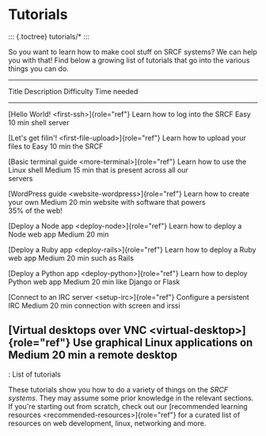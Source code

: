 Tutorials
=========

::: {.toctree}
tutorials/\*
:::

So you want to learn how to make cool stuff on SRCF systems? We can help
you with that! Find below a growing list of tutorials that go into the
various things you can do.

  -----------------------------------------------------------------------------------------------------------------------
  Title                                                         Description                         Difficulty   Time
                                                                                                                 needed
  ------------------------------------------------------------- ----------------------------------- ------------ --------
  [Hello World! \<first-ssh\>]{role="ref"}                      Learn how to log into the SRCF      Easy         10 min
                                                                shell server                                     

  [Let\'s get filin\'! \<first-file-upload\>]{role="ref"}       Learn how to upload your files to   Easy         10 min
                                                                the SRCF                                         

  [Basic terminal guide \<more-terminal\>]{role="ref"}          Learn how to use the Linux shell    Medium       15 min
                                                                that is present across all our                   
                                                                servers                                          

  [WordPress guide \<website-wordpress\>]{role="ref"}           Learn how to create your own        Medium       20 min
                                                                website with software that powers                
                                                                35% of the web!                                  

  [Deploy a Node app \<deploy-node\>]{role="ref"}               Learn how to deploy a Node web app  Medium       20 min

  [Deploy a Ruby app \<deploy-rails\>]{role="ref"}              Learn how to deploy a Ruby web app  Medium       20 min
                                                                such as Rails                                    

  [Deploy a Python app \<deploy-python\>]{role="ref"}           Learn how to deploy Python web app  Medium       20 min
                                                                like Django or Flask                             

  [Connect to an IRC server \<setup-irc\>]{role="ref"}          Configure a persistent IRC          Medium       20 min
                                                                connection with screen and irssi                 

  [Virtual desktops over VNC \<virtual-desktop\>]{role="ref"}   Use graphical Linux applications on Medium       20 min
                                                                a remote desktop                                 
  -----------------------------------------------------------------------------------------------------------------------

  : List of tutorials

These tutorials show you how to do a variety of things on the *SRCF
systems*. They may assume some prior knowledge in the relevant sections.
If you\'re starting out from scratch, check out our
[recommended learning resources \<recommended-resources\>]{role="ref"}
for a curated list of resources on web development, linux, networking
and more.
